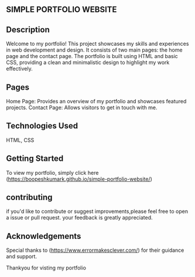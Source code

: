 ## SIMPLE PORTFOLIO WEBSITE

## Description
Welcome to my portfolio! This project showcases my skills and experiences in  web development and design. It consists of two main pages: the home page and the contact page. The portfolio is built using HTML and basic CSS, providing a clean and minimalistic design to highlight my work effectively.

## Pages
Home Page: Provides an overview of my portfolio and showcases featured projects.
Contact Page: Allows visitors to get in touch with me.

## Technologies Used
HTML,
CSS

## Getting Started
To view my portfolio, simply click here (https://boopeshkumark.github.io/simple-portfolio-website/) 

## contributing
if you'd like to contribute or suggest improvements,please feel free to open a issue or pull request. your feedback is greatly appreciated.

## Acknowledgements
Special thanks to (https://www.errormakesclever.com/) for their guidance and support.

Thankyou for visting my portfolio

